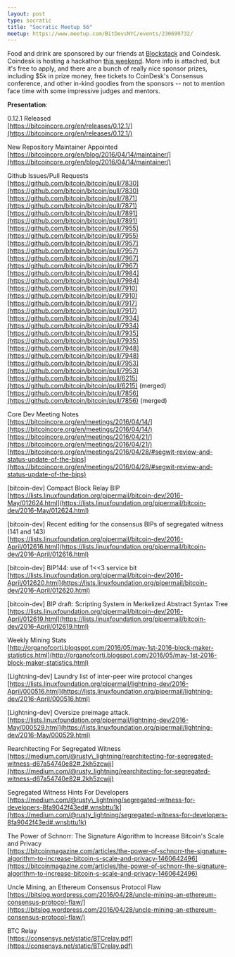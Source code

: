 ```yaml
---
layout: post
type: socratic
title: "Socratic Meetup 56"
meetup: https://www.meetup.com/BitDevsNYC/events/230699732/
---
```


Food and drink are sponsored by our friends at [Blockstack](https://blockstack.org/) and Coindesk. Coindesk is hosting a hackathon [this weekend](http://www.coindesk.com/events/consensus-2016/hackathon/). More info is attached, but it's free to apply, and there are a bunch of really nice sponsor prizes, including $5k in prize money, free tickets to CoinDesk's Consensus conference, and other in-kind goodies from the sponsors -- not to mention face time with some impressive judges and mentors.

**Presentation**:

0.12.1 Released  
[](https://bitcoincore.org/en/releases/0.12.1/)[https://bitcoincore.org/en/releases/0.12.1/](https://bitcoincore.org/en/releases/0.12.1/)

New Repository Maintainer Appointed  
[](https://bitcoincore.org/en/blog/2016/04/14/maintainer/)[https://bitcoincore.org/en/blog/2016/04/14/maintainer/](https://bitcoincore.org/en/blog/2016/04/14/maintainer/)

Github Issues/Pull Requests  
[](https://github.com/bitcoin/bitcoin/pull/7830)[https://github.com/bitcoin/bitcoin/pull/7830](https://github.com/bitcoin/bitcoin/pull/7830)  
[](https://github.com/bitcoin/bitcoin/pull/7871)[https://github.com/bitcoin/bitcoin/pull/7871](https://github.com/bitcoin/bitcoin/pull/7871)  
[](https://github.com/bitcoin/bitcoin/pull/7891)[https://github.com/bitcoin/bitcoin/pull/7891](https://github.com/bitcoin/bitcoin/pull/7891)  
[](https://github.com/bitcoin/bitcoin/pull/7955)[https://github.com/bitcoin/bitcoin/pull/7955](https://github.com/bitcoin/bitcoin/pull/7955)  
[](https://github.com/bitcoin/bitcoin/pull/7957)[https://github.com/bitcoin/bitcoin/pull/7957](https://github.com/bitcoin/bitcoin/pull/7957)  
[](https://github.com/bitcoin/bitcoin/pull/7967)[https://github.com/bitcoin/bitcoin/pull/7967](https://github.com/bitcoin/bitcoin/pull/7967)  
[](https://github.com/bitcoin/bitcoin/pull/7984)[https://github.com/bitcoin/bitcoin/pull/7984](https://github.com/bitcoin/bitcoin/pull/7984)  
[](https://github.com/bitcoin/bitcoin/pull/7910)[https://github.com/bitcoin/bitcoin/pull/7910](https://github.com/bitcoin/bitcoin/pull/7910)  
[](https://github.com/bitcoin/bitcoin/pull/7917)[https://github.com/bitcoin/bitcoin/pull/7917](https://github.com/bitcoin/bitcoin/pull/7917)  
[](https://github.com/bitcoin/bitcoin/pull/7934)[https://github.com/bitcoin/bitcoin/pull/7934](https://github.com/bitcoin/bitcoin/pull/7934)  
[](https://github.com/bitcoin/bitcoin/pull/7935)[https://github.com/bitcoin/bitcoin/pull/7935](https://github.com/bitcoin/bitcoin/pull/7935)  
[](https://github.com/bitcoin/bitcoin/pull/7948)[https://github.com/bitcoin/bitcoin/pull/7948](https://github.com/bitcoin/bitcoin/pull/7948)  
[](https://github.com/bitcoin/bitcoin/pull/7953)[https://github.com/bitcoin/bitcoin/pull/7953](https://github.com/bitcoin/bitcoin/pull/7953)  
[](https://github.com/bitcoin/bitcoin/pull/6215)[https://github.com/bitcoin/bitcoin/pull/6215](https://github.com/bitcoin/bitcoin/pull/6215) (merged)  
[](https://github.com/bitcoin/bitcoin/pull/7856)[https://github.com/bitcoin/bitcoin/pull/7856](https://github.com/bitcoin/bitcoin/pull/7856) (merged)

Core Dev Meeting Notes  
[](https://bitcoincore.org/en/meetings/2016/04/14/)[https://bitcoincore.org/en/meetings/2016/04/14/](https://bitcoincore.org/en/meetings/2016/04/14/)  
[](https://bitcoincore.org/en/meetings/2016/04/21/)[https://bitcoincore.org/en/meetings/2016/04/21/](https://bitcoincore.org/en/meetings/2016/04/21/)  
[](https://bitcoincore.org/en/meetings/2016/04/28/#segwit-review-and-status-update-of-the-bips)[https://bitcoincore.org/en/meetings/2016/04/28/#segwit-review-and-status-update-of-the-bips](https://bitcoincore.org/en/meetings/2016/04/28/#segwit-review-and-status-update-of-the-bips)

\[bitcoin-dev\] Compact Block Relay BIP  
[](https://lists.linuxfoundation.org/pipermail/bitcoin-dev/2016-May/012624.html)[https://lists.linuxfoundation.org/pipermail/bitcoin-dev/2016-May/012624.html](https://lists.linuxfoundation.org/pipermail/bitcoin-dev/2016-May/012624.html)

\[bitcoin-dev\] Recent editing for the consensus BIPs of segregated witness (141 and 143)  
[](https://lists.linuxfoundation.org/pipermail/bitcoin-dev/2016-April/012616.html)[https://lists.linuxfoundation.org/pipermail/bitcoin-dev/2016-April/012616.html](https://lists.linuxfoundation.org/pipermail/bitcoin-dev/2016-April/012616.html)

\[bitcoin-dev\] BIP144: use of 1<<3 service bit  
[](https://lists.linuxfoundation.org/pipermail/bitcoin-dev/2016-April/012620.html)[https://lists.linuxfoundation.org/pipermail/bitcoin-dev/2016-April/012620.html](https://lists.linuxfoundation.org/pipermail/bitcoin-dev/2016-April/012620.html)

\[bitcoin-dev\] BIP draft: Scripting System in Merkelized Abstract Syntax Tree  
[](https://lists.linuxfoundation.org/pipermail/bitcoin-dev/2016-April/012619.html)[https://lists.linuxfoundation.org/pipermail/bitcoin-dev/2016-April/012619.html](https://lists.linuxfoundation.org/pipermail/bitcoin-dev/2016-April/012619.html)

Weekly Mining Stats  
[](http://organofcorti.blogspot.com/2016/05/may-1st-2016-block-maker-statistics.html)[http://organofcorti.blogspot.com/2016/05/may-1st-2016-block-maker-statistics.html](http://organofcorti.blogspot.com/2016/05/may-1st-2016-block-maker-statistics.html)

\[Lightning-dev\] Laundry list of inter-peer wire protocol changes  
[](https://lists.linuxfoundation.org/pipermail/lightning-dev/2016-April/000516.html)[https://lists.linuxfoundation.org/pipermail/lightning-dev/2016-April/000516.html](https://lists.linuxfoundation.org/pipermail/lightning-dev/2016-April/000516.html)

\[Lightning-dev\] Oversize preimage attack.  
[](https://lists.linuxfoundation.org/pipermail/lightning-dev/2016-May/000529.html)[https://lists.linuxfoundation.org/pipermail/lightning-dev/2016-May/000529.html](https://lists.linuxfoundation.org/pipermail/lightning-dev/2016-May/000529.html)

Rearchitecting For Segregated Witness  
[](https://medium.com/@rusty_lightning/rearchitecting-for-segregated-witness-d67a54740e82#.2kh5zcwjj)[https://medium.com/@rusty\_lightning/rearchitecting-for-segregated-witness-d67a54740e82#.2kh5zcwjj](https://medium.com/@rusty_lightning/rearchitecting-for-segregated-witness-d67a54740e82#.2kh5zcwjj)

Segregated Witness Hints For Developers  
[](https://medium.com/@rusty_lightning/segregated-witness-for-developers-8fa9042f43ed#.wnsbttu1k)[https://medium.com/@rusty\_lightning/segregated-witness-for-developers-8fa9042f43ed#.wnsbttu1k](https://medium.com/@rusty_lightning/segregated-witness-for-developers-8fa9042f43ed#.wnsbttu1k)

The Power of Schnorr: The Signature Algorithm to Increase Bitcoin's Scale and Privacy  
[](https://bitcoinmagazine.com/articles/the-power-of-schnorr-the-signature-algorithm-to-increase-bitcoin-s-scale-and-privacy-1460642496)[https://bitcoinmagazine.com/articles/the-power-of-schnorr-the-signature-algorithm-to-increase-bitcoin-s-scale-and-privacy-1460642496](https://bitcoinmagazine.com/articles/the-power-of-schnorr-the-signature-algorithm-to-increase-bitcoin-s-scale-and-privacy-1460642496)

Uncle Mining, an Ethereum Consensus Protocol Flaw  
[](https://bitslog.wordpress.com/2016/04/28/uncle-mining-an-ethereum-consensus-protocol-flaw/)[https://bitslog.wordpress.com/2016/04/28/uncle-mining-an-ethereum-consensus-protocol-flaw/](https://bitslog.wordpress.com/2016/04/28/uncle-mining-an-ethereum-consensus-protocol-flaw/)

BTC Relay  
[](https://consensys.net/static/BTCrelay.pdf)[https://consensys.net/static/BTCrelay.pdf](https://consensys.net/static/BTCrelay.pdf)
